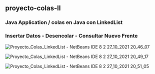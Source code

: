 ## proyecto-colas-II
### Java Application / colas en Java con LinkedList
### Insertar Datos - Desencolar - Consultar Nuevo Frente

![Proyecto_Colas_LinkedList - NetBeans IDE 8 2 27_10_2021 20_46_07](https://user-images.githubusercontent.com/88462536/139164797-dc25529f-05d8-447c-a86e-56e45129c010.png)

![Proyecto_Colas_LinkedList - NetBeans IDE 8 2 27_10_2021 20_49_17](https://user-images.githubusercontent.com/88462536/139164807-41d5393a-3641-46ff-b3cc-a683afc7a001.png)

![Proyecto_Colas_LinkedList - NetBeans IDE 8 2 27_10_2021 20_51_05](https://user-images.githubusercontent.com/88462536/139164820-42909b33-65ea-470e-834e-b7d6bae58c8a.png)

